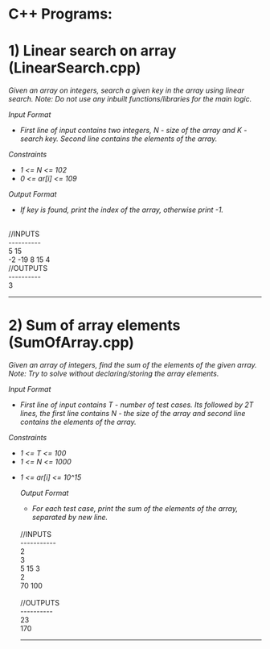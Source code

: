 <h1>C++ Programs:</h1>

# 1) Linear search on array (LinearSearch.cpp)
<p><i>Given an array on integers, search a given key in the array using linear search.
Note: Do not use any inbuilt functions/libraries for the main logic.</i></p>
<i>
  Input Format
  
<ul><li>First line of input contains two integers, N - size of the array and K - search key. Second line contains the elements of the array.</li></ul>

Constraints

<ul><li>1 <= N <= 102</li>
<li>0 <= ar[i] <= 109</li></ul>

Output Format

<ul><li>If key is found, print the index of the array, otherwise print -1.</li></ul>
</i>
<br>//INPUTS<br>
----------<br>
5 15<br>
-2 -19 8 15 4
<br>//OUTPUTS<br>
----------<br>
3<br>


<hr> 

# 2) Sum of array elements (SumOfArray.cpp)
<p><i>Given an array of integers, find the sum of the elements of the given array.
Note: Try to solve without declaring/storing the array elements.</i></p>
<i>
  Input Format
  
<ul><li>First line of input contains T - number of test cases. Its followed by 2T lines, the first line contains N - the size of the array and second line contains the elements of the array.</li></ul>

Constraints

<ul><li>1 <= T <= 100</li>
<li>1 <= N <= 1000</li></ul>
<ul><li>1 <= ar[i] <= 10^15</li>

Output Format

<ul><li>For each test case, print the sum of the elements of the array, separated by new line.</li></ul>
</i>
<br>//INPUTS<br>
-----------<br>
2<br>
3<br>
5 15 3 <br>
2<br>
70 100<br>
<br>//OUTPUTS<br>
----------<br>
23<br>
170<br>

<hr> 
